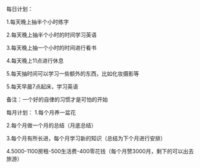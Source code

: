 
每日计划：

1.每天晚上抽半个小时练字

2.每天晚上抽半个小时的时间学习英语

3.每天晚上抽一个小时的时间进行看书

4.每天晚上11点进行休息

5.每天抽时间可以学习一些额外的东西，比如化妆摄影等

5.每天早晨7点起床，学习英语

备注：一个好的自律的习惯才是可怕的开始


每月计划：
1.每个月养一盆花

2.每个月做一个月的总结（月底总结）

3.每个月有所长进，每个月学习新的知识（总结为下个月进行安排）

4.5000-1100房租-500生活费-400零花钱（每个月赞3000月，剩下的可以出去旅游）
